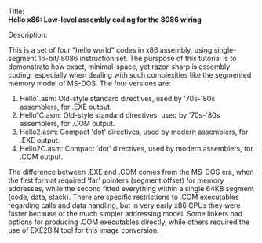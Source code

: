 Title:<br/>
<b>Hello x86: Low-level assembly coding for the 8086 wiring</b>

Description:<br/>
<p>This is a set of four "hello world" codes in x86 assembly, using single-segment 16-bit/i8086 instruction set. The purspose of this tutorial is to demonstrate how exact, minimal-space, yet razor-sharp is assembly coding, especially when dealing with such complexities like the segmented memory model of MS-DOS. 
The four versions are:
<ol>
<li>Hello1.asm: Old-style standard directives, used by '70s-'80s assemblers, for .EXE output.</li>
<li>Hello1C.asm: Old-style standard directives, used by '70s-'80s assemblers, for .COM output.</li>
<li>Hello2.asm: Compact 'dot' directives, used by modern assemblers, for .EXE output.</li>
<li>Hello2C.asm: Compact 'dot' directives, used by modern assemblers, for .COM output.</li>
</ol>
The difference between .EXE and .COM comes from the MS-DOS era, when the first format required 'far' pointers (segment:offset) for memory addresses, while the second fitted everything within a single 64KB segment (code, data, stack). There are specific restrictions to .COM executables regarding calls and data handling, but in very early x86 CPUs they were faster because of the much simpler addressing model. Some linkers had options for producing .COM executables directly, while others required the use of EXE2BIN tool for this image conversion.
